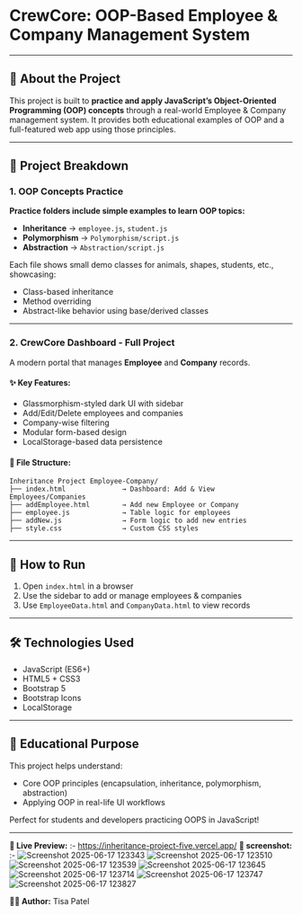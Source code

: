 # CrewCore: OOP-Based Employee & Company Management System

---

## 📌 About the Project

This project is built to **practice and apply JavaScript’s Object-Oriented Programming (OOP) concepts** through a real-world Employee & Company management system. It provides both educational examples of OOP and a full-featured web app using those principles.

---

## 📁 Project Breakdown

### 1. OOP Concepts Practice

**Practice folders include simple examples to learn OOP topics:**

* **Inheritance** → `employee.js`, `student.js`
* **Polymorphism** → `Polymorphism/script.js`
* **Abstraction** → `Abstraction/script.js`

Each file shows small demo classes for animals, shapes, students, etc., showcasing:

* Class-based inheritance
* Method overriding
* Abstract-like behavior using base/derived classes

---

### 2. CrewCore Dashboard - Full Project

A modern portal that manages **Employee** and **Company** records.

#### ✨ Key Features:

* Glassmorphism-styled dark UI with sidebar
* Add/Edit/Delete employees and companies
* Company-wise filtering
* Modular form-based design
* LocalStorage-based data persistence

#### 🔧 File Structure:

```
Inheritance Project Employee-Company/
├── index.html              → Dashboard: Add & View Employees/Companies
├── addEmployee.html        → Add new Employee or Company
├── employee.js             → Table logic for employees
├── addNew.js               → Form logic to add new entries
├── style.css               → Custom CSS styles
```

---

## 🚀 How to Run

1. Open `index.html` in a browser
2. Use the sidebar to add or manage employees & companies
3. Use `EmployeeData.html` and `CompanyData.html` to view records

---

## 🛠️ Technologies Used

* JavaScript (ES6+)
* HTML5 + CSS3
* Bootstrap 5
* Bootstrap Icons
* LocalStorage

---

## 🎯 Educational Purpose

This project helps understand:

* Core OOP principles (encapsulation, inheritance, polymorphism, abstraction)
* Applying OOP in real-life UI workflows

Perfect for students and developers practicing OOPS in JavaScript!

---
**🔗 Live Preview:** :- https://inheritance-project-five.vercel.app/
**🔗 screenshot:** :-
![Screenshot 2025-06-17 123343](https://github.com/user-attachments/assets/ba813353-1fd0-4f22-956c-2672315dd38c)
![Screenshot 2025-06-17 123510](https://github.com/user-attachments/assets/620b18c3-e72f-479c-9f85-32dc0dca8949)
![Screenshot 2025-06-17 123539](https://github.com/user-attachments/assets/7a262d85-f429-4a40-8580-96110728ee88)
![Screenshot 2025-06-17 123645](https://github.com/user-attachments/assets/c4b2ef52-6bce-4f64-914b-ef700c22af21)
![Screenshot 2025-06-17 123714](https://github.com/user-attachments/assets/aeaaf81a-3679-45a5-8e20-8461ff3622eb)
![Screenshot 2025-06-17 123747](https://github.com/user-attachments/assets/747db6c7-82bd-4af3-904a-15887eb0a7b8)
![Screenshot 2025-06-17 123827](https://github.com/user-attachments/assets/8671805e-08cd-40d8-a3a9-7f7bba7b3c5a)


**👩‍💻 Author:** Tisa Patel
